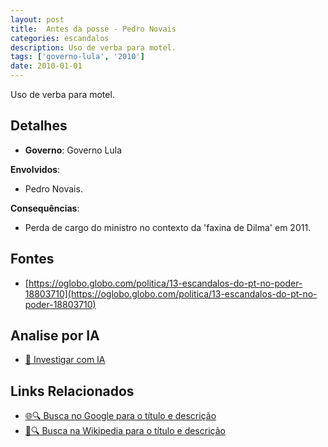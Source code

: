 ```yaml
---
layout: post
title:  Antes da posse - Pedro Novais
categories: escandalos
description: Uso de verba para motel.
tags: ['governo-lula', '2010']
date: 2010-01-01
---
```


Uso de verba para motel.

## Detalhes
- **Governo**: Governo Lula

**Envolvidos**:
- Pedro Novais.


**Consequências**:
- Perda de cargo do ministro no contexto da 'faxina de Dilma' em 2011.


## Fontes
- [https://oglobo.globo.com/politica/13-escandalos-do-pt-no-poder-18803710](https://oglobo.globo.com/politica/13-escandalos-do-pt-no-poder-18803710)


## Analise por IA
- [🤖 Investigar com IA](https://www.perplexity.ai/search?q=Antes%20da%20posse%20-%20Pedro%20Novais%20Uso%20de%20verba%20para%20motel.%20Governo%20Lula)

## Links Relacionados
- [🌐🔍 Busca no Google para o título e descrição](https://www.google.com/search?q=Antes%20da%20posse%20-%20Pedro%20Novais%20Uso%20de%20verba%20para%20motel.%20Governo%20Lula)
- [📖🔍 Busca na Wikipedia para o título e descrição](https://pt.wikipedia.org/w/index.php?search=Antes%20da%20posse%20-%20Pedro%20Novais%20Uso%20de%20verba%20para%20motel.%20Governo%20Lula)

